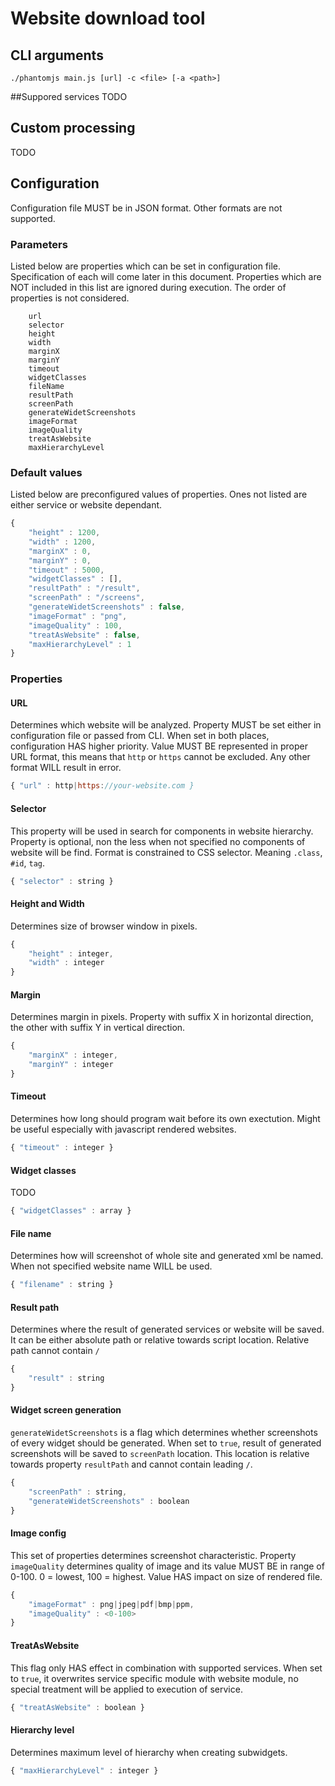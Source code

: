 # Website download tool

## CLI arguments

```
./phantomjs main.js [url] -c <file> [-a <path>]
```

##Suppored services
TODO

## Custom processing
TODO

## Configuration
Configuration file MUST be in JSON format. Other formats are not supported.

### Parameters
Listed below are properties which can be set in configuration file. Specification of each will come later in this document. Properties which are NOT included in this list are ignored during execution. The order of properties is not considered.
```
    url
    selector
    height
    width
    marginX
    marginY
    timeout
    widgetClasses
    fileName
    resultPath
    screenPath
    generateWidetScreenshots
    imageFormat
    imageQuality
    treatAsWebsite
    maxHierarchyLevel
```


### Default values
Listed below are preconfigured values of properties. Ones not listed are either service or website dependant.
```Javascript
{
	"height" : 1200,
	"width" : 1200,
	"marginX" : 0,
	"marginY" : 0,
	"timeout" : 5000,
	"widgetClasses" : [],
	"resultPath" : "/result",
	"screenPath" : "/screens",
	"generateWidetScreenshots" : false,
	"imageFormat" : "png",
	"imageQuality" : 100,
	"treatAsWebsite" : false,
	"maxHierarchyLevel" : 1
}
```

### Properties

#### URL
Determines which website will be analyzed. Property MUST be set either in configuration file or passed from CLI. When set in both places, configuration HAS higher priority. Value MUST BE represented in proper URL format, this means that `http` or `https` cannot be excluded. Any other format WILL result in error.

```Javascript
{ "url" : http|https://your-website.com }
```

#### Selector
This property will be used in search for components in website hierarchy. Property is optional, non the less when not specified no components of website will be find. Format is constrained to CSS selector. Meaning `.class`, `#id`, `tag`.


```Javascript
{ "selector" : string }
```

#### Height and Width
Determines size of browser window in pixels.

```Javascript
{ 
	"height" : integer,
	"width" : integer
}
```

#### Margin
Determines margin in pixels. Property with suffix X in horizontal direction, the other with suffix Y in vertical direction. 

```Javascript
{ 
	"marginX" : integer, 
	"marginY" : integer
}
```

#### Timeout
Determines how long should program wait before its own exectution. Might be useful especially with javascript rendered websites.

```Javascript
{ "timeout" : integer }
```

#### Widget classes
TODO

```Javascript
{ "widgetClasses" : array }
```

#### File name
Determines how will screenshot of whole site and generated xml be named. When not specified website name WILL be used.

```Javascript
{ "filename" : string }
```

#### Result path
Determines where the result of generated services or website will be saved. It can be either absolute path or relative towards script location. Relative path cannot contain `/`

```Javascript
{ 
	"result" : string 
}
```

#### Widget screen generation
`generateWidetScreenshots` is a flag which determines whether screenshots of every widget should be generated. When set to `true`, result of generated screenshots will be saved to `screenPath` location. This location is relative towards property `resultPath` and cannot contain leading `/`.

 
```Javascript
{ 
	"screenPath" : string,
	"generateWidetScreenshots" : boolean
}
```

#### Image config
This set of properties determines screenshot characteristic. Property `imageQuality`  determines quality of image and its value MUST BE in range of 0-100. 0 = lowest, 100 = highest. Value HAS impact on size of rendered file.

```Javascript
{ 
	"imageFormat" : png|jpeg|pdf|bmp|ppm,
	"imageQuality" : <0-100>
}
```

#### TreatAsWebsite
This flag only HAS effect in combination with supported services. When set to `true`, it overwrites service specific module with website module, no special treatment will be applied to execution of service.  

```Javascript
{ "treatAsWebsite" : boolean }
```


#### Hierarchy level
Determines maximum level of hierarchy when creating subwidgets.

```Javascript
{ "maxHierarchyLevel" : integer }
```
